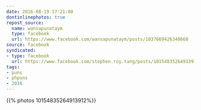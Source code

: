 ```yaml
---
date: 2016-08-19 17:21:00
dontinlinephotos: true
repost_source:
  name: wansapunataym
  type: facebook
  url: https://www.facebook.com/wansapunataym/posts/1037669426348668
source: facebook
syndicated:
- type: facebook
  url: https://www.facebook.com/stephen.roy.tang/posts/10154835264913912
tags:
- puns
- phpuns
- 2016
---
```


{{% photos 10154835264913912%}}
